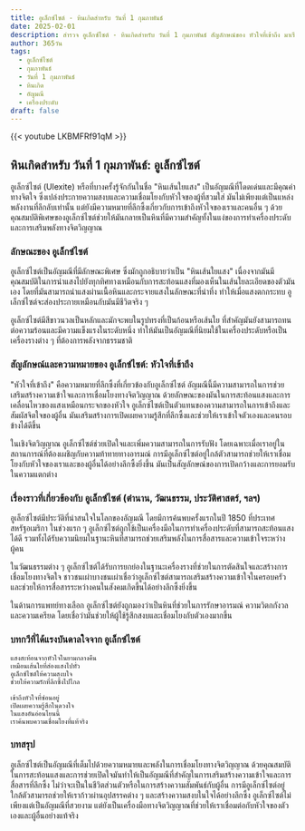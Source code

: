 ```yaml
---
title: อูเล็กซ์ไซต์ - หินเกิดสำหรับ วันที่ 1 กุมภาพันธ์
date: 2025-02-01
description: สำรวจ อูเล็กซ์ไซต์ - หินเกิดสำหรับ วันที่ 1 กุมภาพันธ์ สัญลักษณ์ของ หัวใจที่เข้าถึง มาเรียนรู้ความหมายลึกซึ้งของหินพิเศษนี้
author: 365วัน
tags:
  - อูเล็กซ์ไซต์
  - กุมภาพันธ์
  - วันที่ 1 กุมภาพันธ์
  - หินเกิด
  - อัญมณี
  - เครื่องประดับ
draft: false
---
```


{{< youtube LKBMFRf91qM >}}

## หินเกิดสำหรับ วันที่ 1 กุมภาพันธ์: อูเล็กซ์ไซต์

อูเล็กซ์ไซต์ (Ulexite) หรือที่บางครั้งรู้จักกันในชื่อ "หินเส้นใยแสง" เป็นอัญมณีที่โดดเด่นและมีคุณค่าทางจิตใจ ซึ่งเปล่งประกายความสงบและความเชื่อมโยงกับหัวใจของผู้ที่สวมใส่ มันไม่เพียงแต่เป็นแหล่งพลังงานที่ลึกลับเท่านั้น แต่ยังมีความหมายที่ลึกซึ้งเกี่ยวกับการเข้าถึงหัวใจของเราและคนอื่น ๆ ด้วย คุณสมบัติพิเศษของอูเล็กซ์ไซต์ช่วยให้มันกลายเป็นหินที่มีความสำคัญทั้งในแง่ของการทำเครื่องประดับและการเสริมพลังทางจิตวิญญาณ

### ลักษณะของ อูเล็กซ์ไซต์

อูเล็กซ์ไซต์เป็นอัญมณีที่มีลักษณะพิเศษ ซึ่งมักถูกอธิบายว่าเป็น "หินเส้นใยแสง" เนื่องจากมันมีคุณสมบัติในการนำแสงไปยังทุกทิศทางเหมือนกับการสะท้อนแสงที่มองเห็นในเส้นใยละเอียดของตัวมันเอง โดยที่มันสามารถนำแสงผ่านเนื้อหินและกระจายแสงในลักษณะที่น่าทึ่ง ทำให้เมื่อแสงตกกระทบ อูเล็กซ์ไซต์จะส่องประกายเหมือนกับมันมีชีวิตจริง ๆ

อูเล็กซ์ไซต์มีสีขาวนวลเป็นหลักและมักจะพบในรูปทรงที่เป็นก้อนหรือเส้นใย ที่สำคัญมันยังสามารถทนต่อความร้อนและมีความแข็งแรงในระดับหนึ่ง ทำให้มันเป็นอัญมณีที่นิยมใช้ในเครื่องประดับหรือเป็นเครื่องรางต่าง ๆ ที่ต้องการพลังจากธรรมชาติ

### สัญลักษณ์และความหมายของ อูเล็กซ์ไซต์: หัวใจที่เข้าถึง

"หัวใจที่เข้าถึง" คือความหมายที่ลึกซึ้งที่เกี่ยวข้องกับอูเล็กซ์ไซต์ อัญมณีนี้มีความสามารถในการช่วยเสริมสร้างความเข้าใจและการเชื่อมโยงทางจิตวิญญาณ ด้วยลักษณะของมันในการสะท้อนแสงและการเคลื่อนไหวของแสงเหมือนกระจกของหัวใจ อูเล็กซ์ไซต์เป็นตัวแทนของความสามารถในการเข้าถึงและสัมผัสจิตใจของผู้อื่น มันเสริมสร้างการเปิดเผยความรู้สึกที่ลึกซึ้งและช่วยให้เราเข้าใจตัวเองและคนรอบข้างได้ดีขึ้น

ในเชิงจิตวิญญาณ อูเล็กซ์ไซต์ช่วยเปิดใจและเพิ่มความสามารถในการรับฟัง โดยเฉพาะเมื่อเราอยู่ในสถานการณ์ที่ต้องเผชิญกับความท้าทายทางอารมณ์ การมีอูเล็กซ์ไซต์อยู่ใกล้ตัวสามารถช่วยให้เราเชื่อมโยงกับหัวใจของเราและของผู้อื่นได้อย่างลึกซึ้งยิ่งขึ้น มันเป็นสัญลักษณ์ของการเปิดกว้างและการยอมรับในความแตกต่าง

### เรื่องราวที่เกี่ยวข้องกับ อูเล็กซ์ไซต์ (ตำนาน, วัฒนธรรม, ประวัติศาสตร์, ฯลฯ)

อูเล็กซ์ไซต์มีประวัติที่น่าสนใจในโลกของอัญมณี โดยมีการค้นพบครั้งแรกในปี 1850 ที่ประเทศสหรัฐอเมริกา ในช่วงแรก ๆ อูเล็กซ์ไซต์ถูกใช้เป็นเครื่องมือในการทำเครื่องประดับที่สามารถสะท้อนแสงได้ดี รวมทั้งได้รับความนิยมในฐานะหินที่สามารถช่วยเสริมพลังในการสื่อสารและความเข้าใจระหว่างผู้คน

ในวัฒนธรรมต่าง ๆ อูเล็กซ์ไซต์ได้รับการยกย่องในฐานะเครื่องรางที่ช่วยในการตัดสินใจและสร้างการเชื่อมโยงทางจิตใจ ชาวชนเผ่าบางชนเผ่าเชื่อว่าอูเล็กซ์ไซต์สามารถเสริมสร้างความเข้าใจในครอบครัวและช่วยให้การสื่อสารระหว่างคนในสังคมเกิดขึ้นได้อย่างลึกซึ้งยิ่งขึ้น

ในด้านการแพทย์ทางเลือก อูเล็กซ์ไซต์ยังถูกมองว่าเป็นหินที่ช่วยในการรักษาอารมณ์ ความวิตกกังวล และความเครียด โดยเชื่อว่ามันช่วยให้ผู้ใช้รู้สึกสงบและเชื่อมโยงกับตัวเองมากขึ้น

### บทกวีที่ได้แรงบันดาลใจจาก อูเล็กซ์ไซต์

```
แสงสะท้อนจากหัวใจในยามกลางคืน
เหมือนเส้นใยที่ส่องแสงไปทั่ว
อูเล็กซ์ไซต์ให้ความสงบใจ
ช่วยให้ความรักที่ลึกซึ้งไปไกล

เข้าถึงหัวใจที่ซ่อนอยู่
เปิดเผยความรู้สึกในดวงใจ
ในแสงอันอ่อนโยนนี้
เราค้นพบความเชื่อมโยงที่แท้จริง
```

### บทสรุป

อูเล็กซ์ไซต์เป็นอัญมณีที่เต็มไปด้วยความหมายและพลังในการเชื่อมโยงทางจิตวิญญาณ ด้วยคุณสมบัติในการสะท้อนแสงและการช่วยเปิดใจมันทำให้เป็นอัญมณีที่สำคัญในการเสริมสร้างความเข้าใจและการสื่อสารที่ลึกซึ้ง ไม่ว่าจะเป็นในชีวิตส่วนตัวหรือในการสร้างความสัมพันธ์กับผู้อื่น การมีอูเล็กซ์ไซต์อยู่ใกล้ตัวสามารถช่วยให้เราก้าวผ่านอุปสรรคต่าง ๆ และสร้างความสงบในใจได้อย่างลึกซึ้ง อูเล็กซ์ไซต์ไม่เพียงแต่เป็นอัญมณีที่สวยงาม แต่ยังเป็นเครื่องมือทางจิตวิญญาณที่ช่วยให้เราเชื่อมต่อกับหัวใจของตัวเองและผู้อื่นอย่างแท้จริง